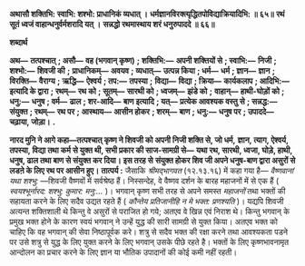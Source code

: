 **अथासौ शक्तिभि: स्वाभि: शश्भो: प्राधानिकं व्यधात् ।** **धर्मज्ञानविरक्त्यृद्धितपोविद्याक्रियादिभि: ॥ ६५॥** **रथं सूतं ध्वजं वाहान्धनुर्वर्मशरादि यत् ।** **सन्नद्धो रथमास्थाय शरं धनुरुपाददे ॥ ६६॥** 

**शब्दार्थ** 

**अथ—** **तत्पश्चात्** **; असौ—** **वह (भगवान् कृष्ण)** **; शक्तिभि:—** **अपनी शक्तियों से** **; स्वाभि:—** **निजी** **; शश्भो:—** **शिवजी की** **;** **प्राधानिकम्—** **अवयव** **; व्यधात्—** **उत्पन्न किया** **; धर्म—** **धर्म** **; ज्ञान—** **ज्ञान** **; विरक्ति—** **वैराग्य** **; ऋद्धि—** **ऐश्वर्य** **; तप:—** **तपस्या** **;** **विद्या—** **विद्या** **; क्रिया—** **कार्यकलाप** **; आदिभि:—** **इत्यादि के द्वारा** **; रथम्—** **रथ को** **; सूतम्—** **सारथी को** **; ध्वजम्—** **झंडे को** **;** **वाहान्—** **हाथी-घोड़ों को** **; धनु:—** **धनुष** **; वर्म—** **ढाल** **; शर-आदि—** **बाण इत्यादि** **; यत्—** **प्रत्येक आवश्यक वस्तु से** **; सन्नद्ध:—** **संयुक्त** **; रथम्—** **रथ पर** **; आस्थाय—** **आसीन होकर** **; शरम्—** **बाण** **; धनु:—** **धनुष पर** **; उपाददे—** **चढ़ाया, जोड़ा।** **.** 

**नारद मुनि ने आगे कहा—तत्पश्चात् कृष्ण ने शिवजी को अपनी निजी शक्ति से, जो धर्म,** **ज्ञान, त्याग, ऐश्वर्य, तपस्या, विद्या तथा कर्म से युक्त थी, सभी प्रकार की साज-सामग्री से—** **यथा रथ, सारथी, ध्वजा, घोड़े, हाथी, धनुष, ढाल तथा बाण से संयुक्त कर दिया। इस तरह से** **संयुक्त होकर शिव जी अपने धनुष-बाण द्वारा असुरों से लडऩे के लिए रथ पर आसीन हुए।** **तात्पर्य :** जैसाकि *श्रीमद्भागवत* (१२.१३.१६) में कहा गया है— *वैष्णवानां यथा शश्भु:* —शिवजी वैष्णवों में सर्वश्रेष्ठ हैं। निस्सन्देह, वे वैष्णव दर्शन के बारह महाजनों में से एक हैं ( *स्वयश्भूर्नारद:* *शश्भु: कुमार: मनु:...* )। भगवान् कृष्ण सभी तरह से अपने समस्त *महाजनों* तथा भक्तों की सहायता करने के लिए सदैव उद्यत रहते हैं ( *कौन्तेय प्रतिजानीहि न मे भक्त: प्रणश्यति* )। यद्यपि शिवजी अत्यन्त शक्तिशाली थे किन्तु वे असुरों से पराजित हो गये; अतएव वे खिन्न एवं निराश थे। किन्तु भगवान् के प्रमुख भक्त होने के कारण स्वयं भगवान् ने उन्हें युद्ध की सारी सामग्री से युक्त किया। अतएव भक्त को चाहिए कि वह भगवान् की सेवा निष्ठापूर्वक करे। शत्रु से सदैव भक्त की रक्षा करने तथा आवश्यकता पडने पर उसे शत्रु से युद्ध के लिए युक्त करने के लिए भगवान् उसके पीछे रहते है। भक्तों के लिए कृष्णभावनामृत आन्दोलन का प्रचार करने के लिए ज्ञान या भौतिक उपादानों की कोई कमी नहीं रहती।  
